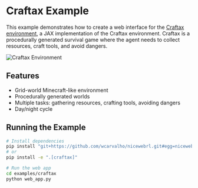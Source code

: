 # Craftax Example

This example demonstrates how to create a web interface for the [Craftax environment](https://github.com/MichaelTMatthews/Craftax), a JAX implementation of the Craftax environment. Craftax is a procedurally generated survival game where the agent needs to collect resources, craft tools, and avoid dangers.

![Craftax Environment](https://raw.githubusercontent.com/MichaelTMatthews/Craftax/main/images/building.gif)

## Features
- Grid-world Minecraft-like environment
- Procedurally generated worlds
- Multiple tasks: gathering resources, crafting tools, avoiding dangers
- Day/night cycle

## Running the Example
```bash
# Install dependencies
pip install "git+https://github.com/wcarvalho/nicewebrl.git#egg=nicewebrl[craftax]"
# or 
pip install -e ".[craftax]"

# Run the web app
cd examples/craftax
python web_app.py
``` 